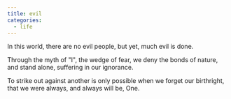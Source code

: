 ```yaml
---
title: evil
categories:
  - life
---
```


In this world,
there are no evil people,
but yet,
much evil is done.

Through the myth of "I",
the wedge of fear,
we deny the bonds of nature,
and stand alone,
suffering in our ignorance.

To strike out against another
is only possible
when we forget our birthright,
that we were always,
and always will be,
One.
